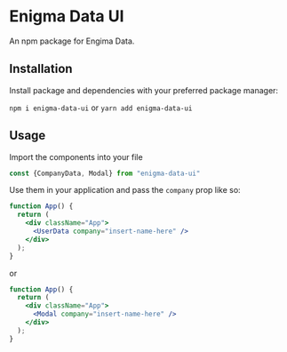 # Enigma Data UI

An npm package for Engima Data.

## Installation

Install package and dependencies with your preferred package manager:

`npm i enigma-data-ui`
or
`yarn add enigma-data-ui`

## Usage

Import the components into your file

```jsx
const {CompanyData, Modal} from "enigma-data-ui"
```

Use them in your application and pass the `company` prop like so:

```jsx
function App() {
  return (
    <div className="App">
      <UserData company="insert-name-here" />
    </div>
  );
}
```

or

```jsx
function App() {
  return (
    <div className="App">
      <Modal company="insert-name-here" />
    </div>
  );
}
```
